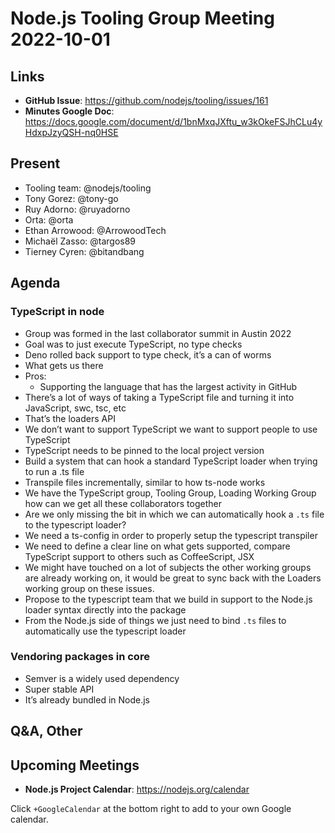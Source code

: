 # Node.js  Tooling Group Meeting 2022-10-01

## Links

* **GitHub Issue**: https://github.com/nodejs/tooling/issues/161
* **Minutes Google Doc**: https://docs.google.com/document/d/1bnMxqJXftu_w3kOkeFSJhCLu4yHdxpJzyQSH-nq0HSE

## Present

* Tooling team: @nodejs/tooling
* Tony Gorez: @tony-go
* Ruy Adorno: @ruyadorno
* Orta: @orta
* Ethan Arrowood: @ArrowoodTech
* Michaël Zasso: @targos89
* Tierney Cyren: @bitandbang

## Agenda

### TypeScript in node
* Group was formed in the last collaborator summit in Austin 2022
* Goal was to just execute TypeScript, no type checks
* Deno rolled back support to type check, it’s a can of worms
* What gets us there
* Pros:
  * Supporting the language that has the largest activity in GitHub
* There’s a lot of ways of taking a TypeScript file and turning it into JavaScript, swc, tsc, etc
* That’s the loaders API
* We don’t want to support TypeScript we want to support people to use TypeScript
* TypeScript needs to be pinned to the local project version
* Build a system that can hook a standard TypeScript loader when trying to run a .ts file
* Transpile files incrementally, similar to how ts-node works
* We have the TypeScript group, Tooling Group, Loading Working Group how can we get all these collaborators together
* Are we only missing the bit in which we can automatically hook a `.ts` file to the typescript loader?
* We need a ts-config in order to properly setup the typescript transpiler
* We need to define a clear line on what gets supported, compare TypeScript support to others such as CoffeeScript, JSX
* We might have touched on a lot of subjects the other working groups are already working on, it would be great to sync back with the Loaders working group on these issues.
* Propose to the typescript team that we build in support to the Node.js loader syntax directly into the package
* From the Node.js side of things we just need to bind `.ts` files to automatically use the typescript loader

### Vendoring packages in core
* Semver is a widely used dependency
* Super stable API
* It’s already bundled in Node.js


## Q&A, Other

## Upcoming Meetings

* **Node.js Project Calendar**: <https://nodejs.org/calendar>

Click `+GoogleCalendar` at the bottom right to add to your own Google calendar.



